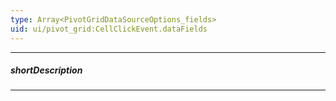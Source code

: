 ```yaml
---
type: Array<PivotGridDataSourceOptions_fields>
uid: ui/pivot_grid:CellClickEvent.dataFields
---
```

---
##### shortDescription
<!-- Description goes here -->

---
<!-- Description goes here -->